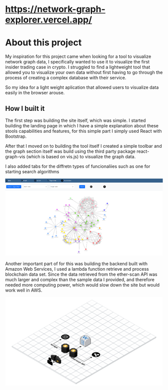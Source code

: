 # https://network-graph-explorer.vercel.app/

# About this project
My inspiration for this project came when looking for a tool to visualize network graph data, I specifically wanted to use it to visualize the first insider trading case in crypto. I struggled to find a lightweight tool that allowed you to visualize your own data without first having to go through the process of creating a complex database with their service.

So my idea for a light weight aplication that allowed users to visualize data easily in the browser arouse.

## How I built it
The first step was building the site itself, which was simple. I started building the landing page in which I have a simple explanation about these stools capabilities and features, for this simple part I simply used React with Bootstrap.

After that I moved on to building the tool itself I created a simple toolbar and the graph section itself was build using the third party package react-graph-vis (which is based on vis.js) to visualize the graph data.

I also added tabs for the diffretn types of funcionaliies such as one for starting search algorithms

![alt text](./src/resources/imgs/dashboard.png)

Another important part of for this was building the backend built with Amazon Web Services, I used a lambda function retrieve and process blockchain data set. Since the data retrieved from the ether-scan API was much larger and complex than the sample data I provided, and therefore needed more computing power, which would slow down the site but would work well in AWS.

![alt text](./src/resources/imgs/Graphapp.png)
